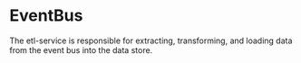 # EventBus

The etl-service is responsible for extracting, transforming, and loading data from the event bus into the data store.

